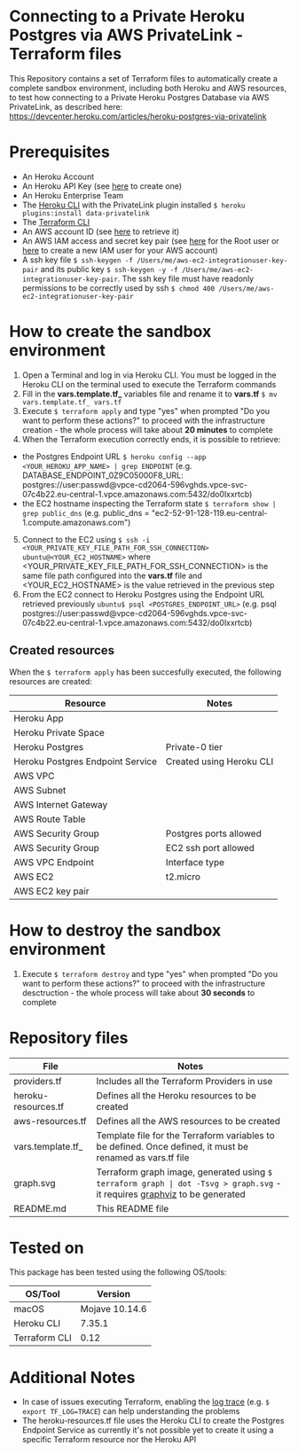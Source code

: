 # Connecting to a Private Heroku Postgres via AWS PrivateLink - Terraform files
This Repository contains a set of Terraform files to automatically create a complete sandbox environment, including both Heroku and AWS resources, to test how connecting to a Private Heroku Postgres Database via AWS PrivateLink, as described here: https://devcenter.heroku.com/articles/heroku-postgres-via-privatelink

# Prerequisites
- An Heroku Account
- An Heroku API Key (see [here](https://devcenter.heroku.com/articles/platform-api-quickstart#authentication) to create one)
- An Heroku Enterprise Team
- The [Heroku CLI](https://devcenter.heroku.com/articles/heroku-cli#download-and-install) with the PrivateLink plugin installed
`$ heroku plugins:install data-privatelink`
- The [Terraform CLI](https://www.terraform.io/downloads.html)
- An AWS account ID (see [here](https://devcenter.heroku.com/articles/heroku-postgres-via-privatelink#step-2-obtain-your-aws-account-id) to retrieve it)
- An AWS IAM access and secret key pair (see [here](https://docs.aws.amazon.com/IAM/latest/UserGuide/id_root-user.html) for the Root user or [here](https://docs.aws.amazon.com/IAM/latest/UserGuide/id_users_create.html#id_users_create_console) to create a new IAM user for your AWS account)
- A ssh key file `$ ssh-keygen -f /Users/me/aws-ec2-integrationuser-key-pair` and its public key `$ ssh-keygen -y -f /Users/me/aws-ec2-integrationuser-key-pair`. The ssh key file must have readonly permissions to be correctly used by ssh `$ chmod 400 /Users/me/aws-ec2-integrationuser-key-pair`

# How to create the sandbox environment
1) Open a Terminal and log in via Heroku CLI. You must be logged in the Heroku CLI on the terminal used to execute the Terraform commands
2) Fill in the **vars.template.tf_** variables file and rename it to **vars.tf** `$ mv vars.template.tf_ vars.tf`
3) Execute `$ terraform apply` and type "yes" when prompted "Do you want to perform these actions?" to proceed with the infrastructure creation - the whole process will take about **20 minutes** to complete
4) When the Terraform execution correctly ends, it is possible to retrieve:
- the Postgres Endpoint URL `$ heroku config --app <YOUR_HEROKU_APP_NAME> | grep ENDPOINT` (e.g. DATABASE_ENDPOINT_0Z9C05000F8_URL: postgres://user:passwd<span></span>@vpce-cd2064-596vghds.vpce-svc-07c4b22.eu-central-1.vpce.amazonaws.com:5432/do0lxxrtcb)
- the EC2 hostname inspecting the Terraform state `$ terraform show | grep public_dns` (e.g. public_dns = "ec2-52-91-128-119.eu-central-1.compute.amazonaws.com")
5) Connect to the EC2 using `$ ssh -i <YOUR_PRIVATE_KEY_FILE_PATH_FOR_SSH_CONNECTION> ubuntu@<YOUR_EC2_HOSTNAME>` where <YOUR_PRIVATE_KEY_FILE_PATH_FOR_SSH_CONNECTION> is the same file path configured into the **vars.tf** file and <YOUR_EC2_HOSTNAME> is the value retrieved in the previous step
6) From the EC2 connect to Heroku Postgres using the Endpoint URL retrieved previously `ubuntu$ psql <POSTGRES_ENDPOINT_URL>` (e.g. psql postgres://user:passwd<span></span>@vpce-cd2064-596vghds.vpce-svc-07c4b22.eu-central-1.vpce.amazonaws.com:5432/do0lxxrtcb)

## Created resources
When the `$ terraform apply` has been succesfully executed, the following resources are created:

| Resource                    | Notes         |
| --------------------------- | ------------- |
| Heroku App                  |               |
| Heroku Private Space        |               |
| Heroku Postgres             | Private-0 tier|
| Heroku Postgres Endpoint Service   | Created using Heroku CLI              |
| AWS VPC                     |               |
| AWS Subnet                  |               |
| AWS Internet Gateway        |               |
| AWS Route Table             |               |
| AWS Security Group          | Postgres ports allowed              |
| AWS Security Group          | EC2 ssh port allowed             |
| AWS VPC Endpoint            | Interface type|
| AWS EC2                     | t2.micro      |
| AWS EC2 key pair            |               |

# How to destroy the sandbox environment
1) Execute `$ terraform destroy` and type "yes" when prompted "Do you want to perform these actions?" to proceed with the infrastructure desctruction - the whole process will take about **30 seconds** to complete

# Repository files

| File  | Notes |
| ------------- | ------------- |
| providers.tf  | Includes all the Terraform Providers in use |
| heroku-resources.tf  | Defines all the Heroku resources to be created |
| aws-resources.tf  | Defines all the AWS resources to be created |
| vars.template.tf_  | Template file for the Terraform variables to be defined. Once defined, it must be renamed as vars.tf file |
| graph.svg  | Terraform graph image, generated using `$ terraform graph \| dot -Tsvg > graph.svg` - it requires [graphviz](https://formulae.brew.sh/formula/graphviz#default) to be generated|
| README.md  | This README file  |

# Tested on
This package has been tested using the following OS/tools:

| OS/Tool                    | Version         |
| --------------------------- | ------------- |
| macOS                  |  Mojave 10.14.6             |
| Heroku CLI        |     7.35.1          |
| Terraform CLI             | 0.12 | 

# Additional Notes
- In case of issues executing Terraform, enabling the [log trace](https://www.terraform.io/docs/internals/debugging.html) (e.g. `$ export TF_LOG=TRACE`) can help understanding the problems
- The heroku-resources.tf file uses the Heroku CLI to create the Postgres Endpoint Service as currently it's not possible yet to create it using a specific Terraform resource nor the Heroku API

